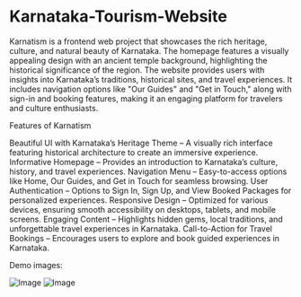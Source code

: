 # Karnataka-Tourism-Website

Karnatism is a frontend web project that showcases the rich heritage, culture, and natural beauty of Karnataka. The homepage features a visually appealing design with an ancient temple background, highlighting the historical significance of the region. The website provides users with insights into Karnataka’s traditions, historical sites, and travel experiences. It includes navigation options like "Our Guides" and "Get in Touch," along with sign-in and booking features, making it an engaging platform for travelers and culture enthusiasts.

Features of Karnatism

Beautiful UI with Karnataka’s Heritage Theme – A visually rich interface featuring historical architecture to create an immersive experience.
Informative Homepage – Provides an introduction to Karnataka’s culture, history, and travel experiences.
Navigation Menu – Easy-to-access options like Home, Our Guides, and Get in Touch for seamless browsing.
User Authentication – Options to Sign In, Sign Up, and View Booked Packages for personalized experiences.
Responsive Design – Optimized for various devices, ensuring smooth accessibility on desktops, tablets, and mobile screens.
Engaging Content – Highlights hidden gems, local traditions, and unforgettable travel experiences in Karnataka.
Call-to-Action for Travel Bookings – Encourages users to explore and book guided experiences in Karnataka.

Demo images:

![Image](https://github.com/user-attachments/assets/5b5b2d1b-1e80-47f3-b71d-a0634cd3e85f)
![Image](https://github.com/user-attachments/assets/1c200706-09cb-40e4-8868-e6e88041f2cf)
